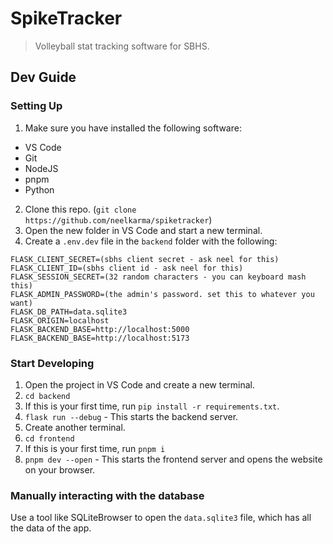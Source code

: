 # SpikeTracker

> Volleyball stat tracking software for SBHS.

## Dev Guide

### Setting Up

1. Make sure you have installed the following software:

- VS Code
- Git
- NodeJS
- pnpm
- Python

2. Clone this repo. (`git clone https://github.com/neelkarma/spiketracker`)
3. Open the new folder in VS Code and start a new terminal.
4. Create a `.env.dev` file in the `backend` folder with the following:

```
FLASK_CLIENT_SECRET=(sbhs client secret - ask neel for this)
FLASK_CLIENT_ID=(sbhs client id - ask neel for this)
FLASK_SESSION_SECRET=(32 random characters - you can keyboard mash this)
FLASK_ADMIN_PASSWORD=(the admin's password. set this to whatever you want)
FLASK_DB_PATH=data.sqlite3
FLASK_ORIGIN=localhost
FLASK_BACKEND_BASE=http://localhost:5000
FLASK_BACKEND_BASE=http://localhost:5173
```

### Start Developing

1. Open the project in VS Code and create a new terminal.
2. `cd backend`
3. If this is your first time, run `pip install -r requirements.txt`.
4. `flask run --debug` - This starts the backend server.
5. Create another terminal.
6. `cd frontend`
7. If this is your first time, run `pnpm i`
8. `pnpm dev --open` - This starts the frontend server and opens the website on
   your browser.

### Manually interacting with the database

Use a tool like SQLiteBrowser to open the `data.sqlite3` file, which has all the
data of the app.
